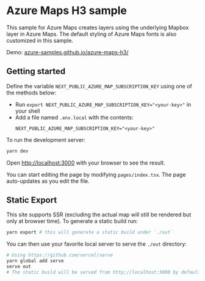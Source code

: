 # Azure Maps H3 sample

This sample for Azure Maps creates layers using the underlying Mapbox layer in Azure Maps. The default styling of Azure Maps fonts is also customized in this sample.

Demo: [azure-samples.github.io/azure-maps-h3/](https://azure-samples.github.io/azure-maps-h3/)

## Getting started

Define the variable `NEXT_PUBLIC_AZURE_MAP_SUBSCRIPTION_KEY` using one of the methods below:

- Run `export NEXT_PUBLIC_AZURE_MAP_SUBSCRIPTION_KEY="<your-key>"` in your shell
- Add a file named `.env.local` with the contents:
  ```
  NEXT_PUBLIC_AZURE_MAP_SUBSCRIPTION_KEY="<your-key>"
  ```

To run the development server:

```bash
yarn dev
```

Open [http://localhost:3000](http://localhost:3000) with your browser to see the
result.

You can start editing the page by modifying `pages/index.tsx`. The page
auto-updates as you edit the file.

## Static Export

This site supports SSR (excluding the actual map will still be rendered but only
at browser time). To generate a static build run:

```bash
yarn export # this will generate a static build under `./out`
```

You can then use your favorite local server to serve the `./out` directory:

```sh
# Using https://github.com/vercel/serve
yarn global add serve
serve out
# The static build will be served from http://localhost:5000 by default
```
